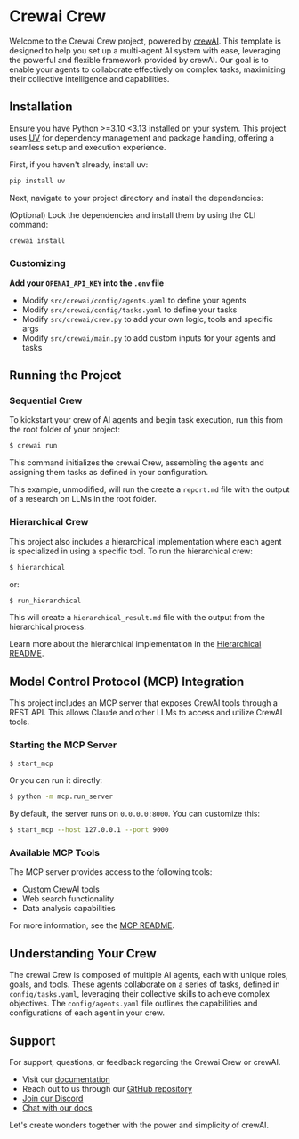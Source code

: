 # Crewai Crew

Welcome to the Crewai Crew project, powered by [crewAI](https://crewai.com). This template is designed to help you set up a multi-agent AI system with ease, leveraging the powerful and flexible framework provided by crewAI. Our goal is to enable your agents to collaborate effectively on complex tasks, maximizing their collective intelligence and capabilities.

## Installation

Ensure you have Python >=3.10 <3.13 installed on your system. This project uses [UV](https://docs.astral.sh/uv/) for dependency management and package handling, offering a seamless setup and execution experience.

First, if you haven't already, install uv:

```bash
pip install uv
```

Next, navigate to your project directory and install the dependencies:

(Optional) Lock the dependencies and install them by using the CLI command:
```bash
crewai install
```
### Customizing

**Add your `OPENAI_API_KEY` into the `.env` file**

- Modify `src/crewai/config/agents.yaml` to define your agents
- Modify `src/crewai/config/tasks.yaml` to define your tasks
- Modify `src/crewai/crew.py` to add your own logic, tools and specific args
- Modify `src/crewai/main.py` to add custom inputs for your agents and tasks

## Running the Project

### Sequential Crew

To kickstart your crew of AI agents and begin task execution, run this from the root folder of your project:

```bash
$ crewai run
```

This command initializes the crewai Crew, assembling the agents and assigning them tasks as defined in your configuration.

This example, unmodified, will run the create a `report.md` file with the output of a research on LLMs in the root folder.

### Hierarchical Crew

This project also includes a hierarchical implementation where each agent is specialized in using a specific tool. To run the hierarchical crew:

```bash
$ hierarchical
```

or:

```bash
$ run_hierarchical
```

This will create a `hierarchical_result.md` file with the output from the hierarchical process.

Learn more about the hierarchical implementation in the [Hierarchical README](src/crewai/hierarchical/README.md).

## Model Control Protocol (MCP) Integration

This project includes an MCP server that exposes CrewAI tools through a REST API. This allows Claude and other LLMs to access and utilize CrewAI tools.

### Starting the MCP Server

```bash
$ start_mcp
```

Or you can run it directly:

```bash
$ python -m mcp.run_server
```

By default, the server runs on `0.0.0.0:8000`. You can customize this:

```bash
$ start_mcp --host 127.0.0.1 --port 9000
```

### Available MCP Tools

The MCP server provides access to the following tools:
- Custom CrewAI tools
- Web search functionality
- Data analysis capabilities

For more information, see the [MCP README](mcp/README.md).

## Understanding Your Crew

The crewai Crew is composed of multiple AI agents, each with unique roles, goals, and tools. These agents collaborate on a series of tasks, defined in `config/tasks.yaml`, leveraging their collective skills to achieve complex objectives. The `config/agents.yaml` file outlines the capabilities and configurations of each agent in your crew.

## Support

For support, questions, or feedback regarding the Crewai Crew or crewAI.
- Visit our [documentation](https://docs.crewai.com)
- Reach out to us through our [GitHub repository](https://github.com/joaomdmoura/crewai)
- [Join our Discord](https://discord.com/invite/X4JWnZnxPb)
- [Chat with our docs](https://chatg.pt/DWjSBZn)

Let's create wonders together with the power and simplicity of crewAI.
